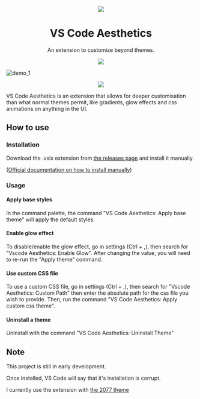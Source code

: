 <p align="center">
  <img src="https://user-images.githubusercontent.com/8711020/142301012-41575a7f-55f3-4c02-bc16-dd2ab8a75a90.png" />
</p>
<h1 align="center">
VS Code Aesthetics
</h1>


<p align="center">
An extension to customize beyond themes.
</p>
<p align="center">
  <img src="https://user-images.githubusercontent.com/8711020/142301382-70b9893c-e4e8-444f-ae7d-856adc06e05d.png" />
</p>

![demo_1](https://user-images.githubusercontent.com/8711020/142354891-43c27b11-a106-4f22-931b-562fab20a60f.png)

<p align="center">
    <img src="https://user-images.githubusercontent.com/8711020/142301382-70b9893c-e4e8-444f-ae7d-856adc06e05d.png" />
</p>


VS Code Aesthetics is an extension that allows for deeper customisation than what normal themes permit, like gradients, glow effects and css animations on anything in the UI.

## How to use

### Installation
Download the .vsix extension from [the releases page](https://github.com/gcholette/vscode-aesthetics/releases) and install it manually. 

([Official documentation on how to install manually](https://code.visualstudio.com/docs/editor/extension-marketplace#_install-from-a-vsix))

### Usage
#### Apply base styles
In the command palette, the command "VS Code Aesthetics: Apply base theme" will apply the default styles.

#### Enable glow effect
To disable/enable the glow effect, go in settings (Ctrl + ,), then search for "Vscode Aesthetics: Enable Glow". After changing the value, you will need to re-run the "Apply theme" command.

#### Use custom CSS file
To use a custom CSS file, go in settings (Ctrl + ,), then search for "Vscode Aesthetics: Custom Path" then enter the absolute path for the css file you wish to provide. Then, run the command "VS Code Aesthetics: Apply custom css theme".

#### Uninstall a theme
Uninstall with the command "VS Code Aesthetics: Uninstall Theme"



## Note

This project is still in early development.

Once installed, VS Code will say that it's installation is corrupt.

I currently use the extension with [the 2077 theme](https://marketplace.visualstudio.com/items?itemName=Endormi.2077-theme)
